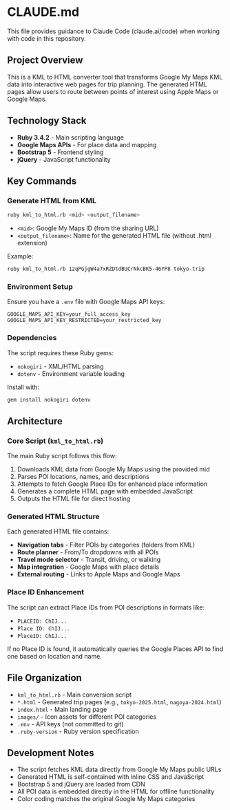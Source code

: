 # CLAUDE.md

This file provides guidance to Claude Code (claude.ai/code) when working with code in this repository.

## Project Overview

This is a KML to HTML converter tool that transforms Google My Maps KML data into interactive web pages for trip planning. The generated HTML pages allow users to route between points of interest using Apple Maps or Google Maps.

## Technology Stack

- **Ruby 3.4.2** - Main scripting language
- **Google Maps APIs** - For place data and mapping
- **Bootstrap 5** - Frontend styling
- **jQuery** - JavaScript functionality

## Key Commands

### Generate HTML from KML
```bash
ruby kml_to_html.rb <mid> <output_filename>
```

- `<mid>`: Google My Maps ID (from the sharing URL)
- `<output_filename>`: Name for the generated HTML file (without .html extension)

Example:
```bash
ruby kml_to_html.rb 12qPGjgW4a7xRZDtdBUCrNkcBK5-46YP8 tokyo-trip
```

### Environment Setup

Ensure you have a `.env` file with Google Maps API keys:
```
GOOGLE_MAPS_API_KEY=your_full_access_key
GOOGLE_MAPS_API_KEY_RESTRICTED=your_restricted_key
```

### Dependencies

The script requires these Ruby gems:
- `nokogiri` - XML/HTML parsing
- `dotenv` - Environment variable loading

Install with:
```bash
gem install nokogiri dotenv
```

## Architecture

### Core Script (`kml_to_html.rb`)

The main Ruby script follows this flow:
1. Downloads KML data from Google My Maps using the provided mid
2. Parses POI locations, names, and descriptions
3. Attempts to fetch Google Place IDs for enhanced place information
4. Generates a complete HTML page with embedded JavaScript
5. Outputs the HTML file for direct hosting

### Generated HTML Structure

Each generated HTML file contains:
- **Navigation tabs** - Filter POIs by categories (folders from KML)
- **Route planner** - From/To dropdowns with all POIs
- **Travel mode selector** - Transit, driving, or walking
- **Map integration** - Google Maps with place details
- **External routing** - Links to Apple Maps and Google Maps

### Place ID Enhancement

The script can extract Place IDs from POI descriptions in formats like:
- `PLACEID: ChIJ...`
- `Place ID: ChIJ...` 
- `PlaceID: ChIJ...`

If no Place ID is found, it automatically queries the Google Places API to find one based on location and name.

## File Organization

- `kml_to_html.rb` - Main conversion script
- `*.html` - Generated trip pages (e.g., `tokyo-2025.html`, `nagoya-2024.html`)
- `index.html` - Main landing page
- `images/` - Icon assets for different POI categories
- `.env` - API keys (not committed to git)
- `.ruby-version` - Ruby version specification

## Development Notes

- The script fetches KML data directly from Google My Maps public URLs
- Generated HTML is self-contained with inline CSS and JavaScript
- Bootstrap 5 and jQuery are loaded from CDN
- All POI data is embedded directly in the HTML for offline functionality
- Color coding matches the original Google My Maps categories